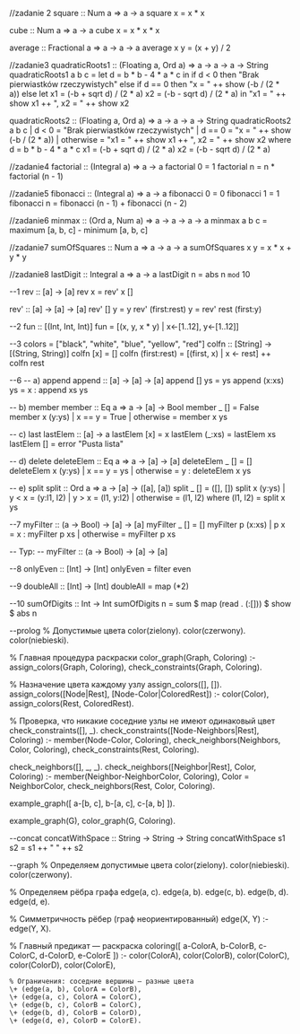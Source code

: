 //zadanie 2
square :: Num a => a -> a
square x = x * x

cube :: Num a => a -> a
cube x = x * x * x

average :: Fractional a => a -> a -> a
average x y = (x + y) / 2

//zadanie3
quadraticRoots1 :: (Floating a, Ord a) => a -> a -> a -> String
quadraticRoots1 a b c =
  let d = b * b - 4 * a * c in
  if d < 0 then "Brak pierwiastków rzeczywistych"
  else if d == 0 then "x = " ++ show (-b / (2 * a))
  else
    let x1 = (-b + sqrt d) / (2 * a)
        x2 = (-b - sqrt d) / (2 * a)
    in "x1 = " ++ show x1 ++ ", x2 = " ++ show x2

quadraticRoots2 :: (Floating a, Ord a) => a -> a -> a -> String
quadraticRoots2 a b c
  | d < 0     = "Brak pierwiastków rzeczywistych"
  | d == 0    = "x = " ++ show (-b / (2 * a))
  | otherwise = "x1 = " ++ show x1 ++ ", x2 = " ++ show x2
  where
    d  = b * b - 4 * a * c
    x1 = (-b + sqrt d) / (2 * a)
    x2 = (-b - sqrt d) / (2 * a)

//zadanie4
factorial :: (Integral a) => a -> a
factorial 0 = 1
factorial n = n * factorial (n - 1)

//zadanie5
fibonacci :: (Integral a) => a -> a
fibonacci 0 = 0
fibonacci 1 = 1
fibonacci n = fibonacci (n - 1) + fibonacci (n - 2)

//zadanie6
minmax :: (Ord a, Num a) => a -> a -> a -> a
minmax a b c = maximum [a, b, c] - minimum [a, b, c]

//zadanie7
sumOfSquares :: Num a => a -> a -> a
sumOfSquares x y = x * x + y * y

//zadanie8
lastDigit :: Integral a => a -> a
lastDigit n = abs n `mod` 10


--1
rev :: [a] -> [a]
rev x = rev' x []

rev' :: [a] -> [a] -> [a]
rev' [] y = y
rev' (first:rest) y = rev' rest (first:y) 

--2
fun :: [(Int, Int, Int)] 
fun = [(x, y, x * y) | x<-[1..12], y<-[1..12]]

--3
colors = ["black", "white", "blue", "yellow", "red"]
colfn :: [String] -> [(String, String)]
colfn [x] = []
colfn (first:rest) = [(first, x) | x <- rest] ++ colfn rest 


--6
-- a) append
append :: [a] -> [a] -> [a]
append [] ys = ys
append (x:xs) ys = x : append xs ys

-- b) member
member :: Eq a => a -> [a] -> Bool
member _ [] = False
member x (y:ys)
  | x == y    = True
  | otherwise = member x ys

-- c) last
lastElem :: [a] -> a
lastElem [x] = x
lastElem (_:xs) = lastElem xs
lastElem [] = error "Pusta lista"

-- d) delete
deleteElem :: Eq a => a -> [a] -> [a]
deleteElem _ [] = []
deleteElem x (y:ys)
  | x == y    = ys
  | otherwise = y : deleteElem x ys

-- e) split
split :: Ord a => a -> [a] -> ([a], [a])
split _ [] = ([], [])
split x (y:ys)
  | y < x     = (y:l1, l2)
  | y > x     = (l1, y:l2)
  | otherwise = (l1, l2)
  where (l1, l2) = split x ys


--7
myFilter :: (a -> Bool) -> [a] -> [a]
myFilter _ [] = []
myFilter p (x:xs)
  | p x       = x : myFilter p xs
  | otherwise = myFilter p xs

-- Typ:
-- myFilter :: (a -> Bool) -> [a] -> [a]

--8
onlyEven :: [Int] -> [Int]
onlyEven = filter even

--9
doubleAll :: [Int] -> [Int]
doubleAll = map (*2)

--10
sumOfDigits :: Int -> Int
sumOfDigits n = sum $ map (read . (:[])) $ show $ abs n




--prolog
% Допустимые цвета
color(zielony).
color(czerwony).
color(niebieski).

% Главная процедура раскраски
color_graph(Graph, Coloring) :-
    assign_colors(Graph, Coloring),
    check_constraints(Graph, Coloring).

% Назначение цвета каждому узлу
assign_colors([], []).
assign_colors([Node|Rest], [Node-Color|ColoredRest]) :-
    color(Color),
    assign_colors(Rest, ColoredRest).

% Проверка, что никакие соседние узлы не имеют одинаковый цвет
check_constraints([], _).
check_constraints([Node-Neighbors|Rest], Coloring) :-
    member(Node-Color, Coloring),
    check_neighbors(Neighbors, Color, Coloring),
    check_constraints(Rest, Coloring).

check_neighbors([], _, _).
check_neighbors([Neighbor|Rest], Color, Coloring) :-
    member(Neighbor-NeighborColor, Coloring),
    Color \= NeighborColor,
    check_neighbors(Rest, Color, Coloring).




example_graph([
    a-[b, c],
    b-[a, c],
    c-[a, b]
]).

example_graph(G), color_graph(G, Coloring).




--concat
concatWithSpace :: String -> String -> String
concatWithSpace s1 s2 = s1 ++ " " ++ s2






--graph
% Определяем допустимые цвета
color(zielony).
color(niebieski).
color(czerwony).

% Определяем рёбра графа
edge(a, c).
edge(a, b).
edge(c, b).
edge(b, d).
edge(d, e).

% Симметричность рёбер (граф неориентированный)
edge(X, Y) :- edge(Y, X).

% Главный предикат — раскраска
coloring([
    a-ColorA,
    b-ColorB,
    c-ColorC,
    d-ColorD,
    e-ColorE
]) :-
    color(ColorA),
    color(ColorB),
    color(ColorC),
    color(ColorD),
    color(ColorE),

    % Ограничения: соседние вершины — разные цвета
    \+ (edge(a, b), ColorA = ColorB),
    \+ (edge(a, c), ColorA = ColorC),
    \+ (edge(b, c), ColorB = ColorC),
    \+ (edge(b, d), ColorB = ColorD),
    \+ (edge(d, e), ColorD = ColorE).





